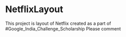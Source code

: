 # NetflixLayout
This project is layout of Netflix created as a part of #Google_India_Challenge_Scholarship
Please comment
